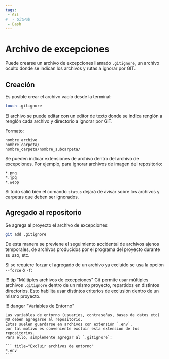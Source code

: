 ```yaml
---
tags:
 - Git
#  - GitHub
 - Bash
---
```


# Archivo de excepciones 


Puede crearse un archivo de excepciones llamado `.gitignore`, un archivo oculto donde se indican los archivos y rutas a ignorar por GIT.

## Creación

Es posible crear el archivo vacío desde la terminal:

```bash title="Archivo gitignore - Crear"
touch .gitignore
```

El archivo se puede editar con un editor de texto
donde se indica renglón a renglón cada archivo y directorio a ignorar por GIT. 

Formato:
``` title="Archivo gitignore - Excluir elementos"
nombre_archivo
nombre_carpeta/
nombre_carpeta/nombre_subcarpeta/
```
Se pueden indicar extensiones de archivo dentro del archivo de excepciones. Por ejemplo, para ignorar archivos de imagen del repositorio:

```git title="Archivo gitignore - excluir por extensión"
*.png
*.jpg
*.webp
```

Si todo salió bien el comando `status` dejará de avisar sobre los archivos y carpetas que deben ser ignorados.

## Agregado al repositorio

Se agrega al proyecto el archivo de excepciones:

```bash title="Archivo gitignore - Agregado"
git add .gitignore
```

De esta manera se previene el seguimiento accidental de archivos ajenos temporales, de archivos producidos por el programa del proyecto durante su uso, etc.

Si se requiere forzar el agregado de un archivo ya excluido se usa la opción `--force` ó `-f`:


!!! tip "Múltiples archivos de excepciones"
    Git permite usar múltiples archivos `.gitignore` dentro de un mismo proyecto,
    repartidos en distintos directorios. 
    Esto habilita usar distintos criterios de exclusión dentro de un mismo proyecto.


!!! danger "Variables de Entorno"

    Las variables de entorno (usuarios, contraseñas, bases de datos etc) NO deben agregarse al repositorio.
    Éstas suelen guardarse en archivos con extensión `.env`,
    por tal motivo es conveniente excluir esta extensión de los repositorios. 
    Para ello, simplemente agregar al `.gitignore`:

    ``` title="Excluir archivos de entorno"
    *.env
    ```

